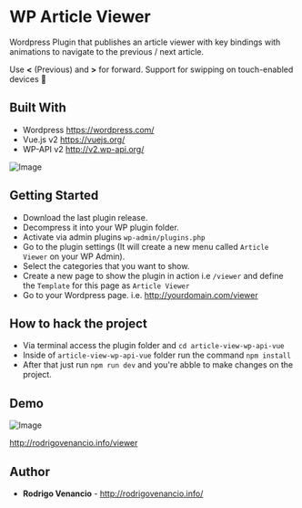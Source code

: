 # WP Article Viewer

Wordpress Plugin that publishes an article viewer with key bindings with animations to navigate to the previous / next article. 

Use **<** (Previous) and **>** for forward. Support for swipping on touch-enabled devices :beer:

## Built With

* Wordpress https://wordpress.com/
* Vue.js v2 https://vuejs.org/
* WP-API v2 http://v2.wp-api.org/

![Image](https://dzwonsemrish7.cloudfront.net/items/022S2n2l2Q1P3c1H3p46/Image%202018-09-15%20at%2010.38.35%20am.png)

## Getting Started

* Download the last plugin release.
* Decompress it into your WP plugin folder.
* Activate via admin plugins `wp-admin/plugins.php`
* Go to the plugin settings (It will create a new menu called `Article Viewer` on your WP Admin).
* Select the categories that you want to show.
* Create a new page to show the plugin in action i.e `/viewer` and define the `Template` for this page as `Article Viewer`
* Go to your Wordpress page. i.e. http://yourdomain.com/viewer

## How to hack the project

* Via terminal access the plugin folder and `cd article-view-wp-api-vue`
* Inside of `article-view-wp-api-vue` folder run the command `npm install`
* After that just run `npm run dev` and you're abble to make changes on the project.

## Demo

![Image](https://dzwonsemrish7.cloudfront.net/items/2F2Q3E173O0a241V2K0L/Screen%20Recording%202018-09-15%20at%2012.31%20pm.gif)

http://rodrigovenancio.info/viewer

## Author

* **Rodrigo Venancio** - http://rodrigovenancio.info/
